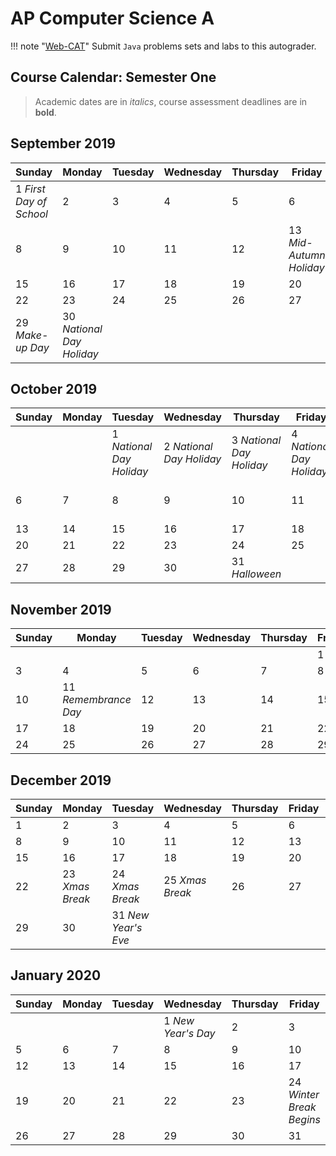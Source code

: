 # AP Computer Science A

!!! note "[Web-CAT](http://ec2-54-65-207-33.ap-northeast-1.compute.amazonaws.com:8080/Web-CAT/WebObjects/Web-CAT.woa)"
    Submit `Java` problems sets and labs to this autograder.

## Course Calendar: Semester One

>Academic dates are in *italics*, course assessment deadlines are in **bold**.

## September 2019

Sunday | Monday | Tuesday | Wednesday | Thursday | Friday | Saturday
------ | ------ | ------- | --------- | -------- | ------ | --------
1 *First Day of School* | 2      | 3       | 4         | 5        | 6      | 7 
8      | 9      | 10      | 11        | 12       | 13 *Mid-Autumn Holiday* | 14 
15     | 16     | 17      | 18        | 19       | 20     | 21 
22     | 23     | 24      | 25        | 26       | 27     | 28 
29 *Make-up Day* | 30 *National Day Holiday* | | | | | 

## October 2019

Sunday | Monday | Tuesday | Wednesday | Thursday | Friday | Saturday
------ | ------ | ------- | --------- | -------- | ------ | --------
       |        | 1 *National Day Holiday* | 2 *National Day Holiday* | 3 *National Day Holiday* | 4 *National Day Holiday* | 5 
6      | 7      | 8       | 9         | 10       | 11     | 12 *Make-up Day*
13     | 14     | 15      | 16        | 17       | 18     | 19
20     | 21     | 22      | 23        | 24       | 25     | 26
27     | 28     | 29      | 30        | 31 *Halloween* | | 

## November 2019

Sunday | Monday | Tuesday | Wednesday | Thursday | Friday | Saturday
------ | ------ | ------- | --------- | -------- | ------ | --------
       |        |         |           |          | 1      | 2 
3      | 4      | 5       | 6         | 7        | 8      | 9 
10     | 11 *Remembrance Day* | 12      | 13        | 14       | 15     | 16
17     | 18     | 19      | 20        | 21       | 22     | 23
24     | 25     | 26      | 27        | 28       | 29     | 30

## December 2019

Sunday | Monday | Tuesday | Wednesday | Thursday | Friday | Saturday
------ | ------ | ------- | --------- | -------- | ------ | --------
1      | 2      | 3       | 4         | 5        | 6      | 7 
8      | 9      | 10      | 11        | 12       | 13     | 14
15     | 16     | 17      | 18        | 19       | 20     | 21
22     | 23 *Xmas Break* | 24 *Xmas Break* | 25 *Xmas Break* | 26       | 27     | 28 *Xmas Carnival*
29     | 30     | 31 *New Year's Eve* | | | | 

## January 2020

Sunday | Monday | Tuesday | Wednesday | Thursday | Friday | Saturday
------ | ------ | ------- | --------- | -------- | ------ | --------
       |        |         | 1 *New Year's Day* | 2        | 3      | 4
5      | 6      | 7       | 8         | 9        | 10     | 11
12     | 13     | 14      | 15        | 16       | 17     | 18
19     | 20     | 21      | 22        | 23       | 24 *Winter Break Begins* | 25
26     | 27     | 28      | 29        | 30       | 31 | 


